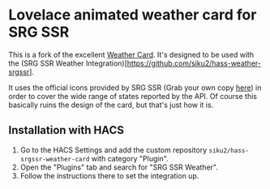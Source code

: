 # Lovelace animated weather card for SRG SSR

This is a fork of the excellent [Weather Card](https://github.com/bramkragten/weather-card).
It's designed to be used with the (SRG SSR Weather Integration)[https://github.com/siku2/hass-weather-srgssr].

It uses the official icons provided by SRG SSR (Grab your own copy [here](https://developer.srgssr.ch/apis/srgssr-weather)) in order to cover the wide range of states reported by the API.
Of course this basically ruins the design of the card, but that's just how it is.


## Installation with HACS

1. Go to the HACS Settings and add the custom repository `siku2/hass-srgssr-weather-card` with category "Plugin".
2. Open the "Plugins" tab and search for "SRG SSR Weather".
3. Follow the instructions there to set the integration up.
